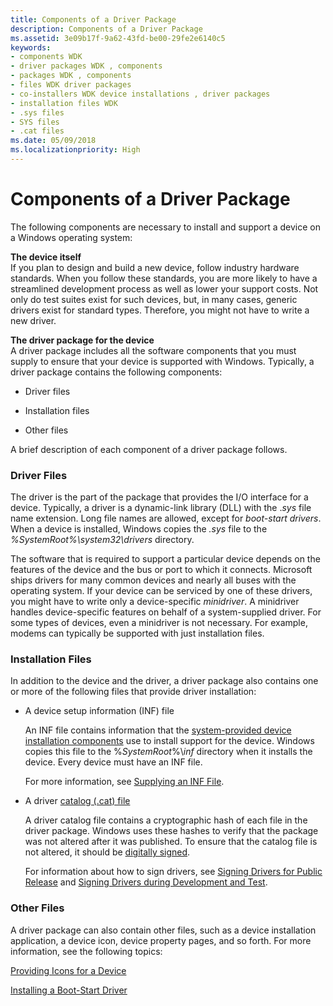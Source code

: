 ```yaml
---
title: Components of a Driver Package
description: Components of a Driver Package
ms.assetid: 3e09b17f-9a62-43fd-be00-29fe2e6140c5
keywords:
- components WDK
- driver packages WDK , components
- packages WDK , components
- files WDK driver packages
- co-installers WDK device installations , driver packages
- installation files WDK
- .sys files
- SYS files
- .cat files
ms.date: 05/09/2018
ms.localizationpriority: High
---
```


# Components of a Driver Package





The following components are necessary to install and support a device on a Windows operating system:

<a href="" id="the-device-itself"></a>**The device itself**  
If you plan to design and build a new device, follow industry hardware standards. When you follow these standards, you are more likely to have a streamlined development process as well as lower your support costs. Not only do test suites exist for such devices, but, in many cases, generic drivers exist for standard types. Therefore, you might not have to write a new driver.

<a href="" id="the-driver-package-for-the-device"></a>**The driver package for the device**  
A driver package includes all the software components that you must supply to ensure that your device is supported with Windows. Typically, a driver package contains the following components:

-   Driver files

-   Installation files

-   Other files

A brief description of each component of a driver package follows.

### Driver Files

The driver is the part of the package that provides the I/O interface for a device. Typically, a driver is a dynamic-link library (DLL) with the .*sys* file name extension. Long file names are allowed, except for *boot-start drivers*. When a device is installed, Windows copies the *.sys* file to the *%SystemRoot%\\system32\\drivers* directory.

The software that is required to support a particular device depends on the features of the device and the bus or port to which it connects. Microsoft ships drivers for many common devices and nearly all buses with the operating system. If your device can be serviced by one of these drivers, you might have to write only a device-specific *minidriver*. A minidriver handles device-specific features on behalf of a system-supplied driver. For some types of devices, even a minidriver is not necessary. For example, modems can typically be supported with just installation files.

### Installation Files

In addition to the device and the driver, a driver package also contains one or more of the following files that provide driver installation:

-   A device setup information (INF) file

    An INF file contains information that the [system-provided device installation components](system-provided-device-installation-components.md) use to install support for the device. Windows copies this file to the %*SystemRoot*%\\*inf* directory when it installs the device. Every device must have an INF file.

    For more information, see [Supplying an INF File](supplying-an-inf-file.md).

-   A driver [catalog (.cat) file](catalog-files.md)

    A driver catalog file contains a cryptographic hash of each file in the driver package. Windows uses these hashes to verify that the package was not altered after it was published. To ensure that the catalog file is not altered, it should be [digitally signed](digital-signatures.md).

    For information about how to sign drivers, see [Signing Drivers for Public Release](signing-drivers-for-public-release--windows-vista-and-later-.md) and [Signing Drivers during Development and Test](signing-drivers-during-development-and-test.md).

### Other Files

A driver package can also contain other files, such as a device installation application, a device icon, device property pages, and so forth. For more information, see the following topics:

[Providing Icons for a Device](providing-vendor-icons-for-the-shell-and-autoplay.md)

[Installing a Boot-Start Driver](installing-a-boot-start-driver.md)


